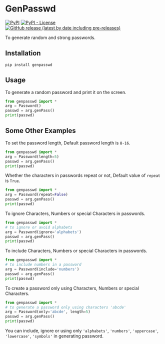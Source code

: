 # GenPasswd

[![PyPI](https://img.shields.io/pypi/v/genpasswd.svg)](https://pypi.python.org/pypi/genpasswd)
[![PyPI - License](https://img.shields.io/pypi/l/genpasswd)](https://github.com/Gowthaman1401/GenPasswd/blob/main/LICENSE)
[![GitHub release (latest by date including pre-releases)](https://img.shields.io/github/v/release/Gowthaman1401/GenPasswd?include_prereleases)](https://github.com/Gowthaman1401/GenPasswd/releases)

To generate random and strong passwords.

## Installation

`pip install genpasswd`

## Usage

To generate a random password and print it on the screen.
```python
from genpasswd import *
arg = Password()
passwd = arg.genPass()
print(passwd)
```

## Some Other Examples

To set the password length, Default password length is `8-16`.
```python
from genpasswd import *
arg = Password(length=5)
passwd = arg.genPass()
print(passwd)
```
Whether the characters in passwords repeat or not,
Default value of `repeat` is `True`.
```python
from genpasswd import *
arg = Password(repeat=False)  
passwd = arg.genPass()
print(passwd)
```
To ignore Characters, Numbers or special Characters in passwords. 

```python
from genpasswd import *
# to ignore or avoid alphabets
arg = Password(ignore='alphabets')
passwd = arg.genPass()
print(passwd)
```
To include Characters, Numbers or special Characters in passwords.

```python
from genpasswd import *
# to include numbers in a password
arg = Password(include='numbers')
passwd = arg.genPass()
print(passwd)
```
To create a password only using Characters, Numbers or special Characters.

```python
from genpasswd import *
# to generate a password only using characters 'abcde'
arg = Password(only='abcde', length=5)
passwd = arg.genPass()
print(passwd)
```
You can include, ignore or using only `'alphabets'`, `'numbers'`, `'uppercase'`, `'lowercase'`, `'symbols'` in generating password.
